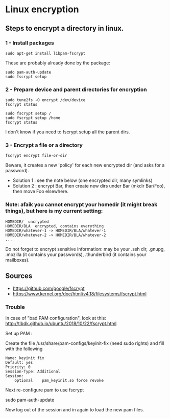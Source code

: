 # Linux encryption

## Steps to encrypt a directory in linux.

### 1 - Install packages
`sudo apt-get install libpam-fscrypt`

These are probably already done by the package:
```
sudo pam-auth-update
sudo fscrypt setup
```

### 2 - Prepare device and parent directories for encryption
```
sudo tune2fs -O encrypt /dev/device
fscrypt status

sudo fscrypt setup /
sudo fscrypt setup /home
fscrypt status
```

I don't know if you need to fscrypt setup all the parent dirs.

### 3 - Encrypt a file or a directory
`fscrypt encrypt file-or-dir`

Beware, it creates a new 'policy' for each new encrypted dir (and asks for a password). 

 - Solution 1 : see the note below (one encrypted dir, many symlinks)
 - Solution 2 : encrypt Bar, then create new dirs under Bar (mkdir Bar/Foo), then move Foo elsewhere.


### Note: afaik you cannot encrypt your homedir (it might break things), but here is my current setting:

```
HOMEDIR/  uncrypted
HOMEDIR/BLA  encrypted, contains everything
HOMEDIR/whatever-1 -> HOMEDIR/BLA/whatever-1
HOMEDIR/whatever-2 -> HOMEDIR/BLA/whatever-2
...		   
```

Do not forget to encrypt sensitive information: may be your .ssh dir, .gnupg, .mozilla (it contains your passwords), .thunderbird (it contains your mailboxes).


## Sources

 - https://github.com/google/fscrypt
 - https://www.kernel.org/doc/html/v4.18/filesystems/fscrypt.html



### Trouble

In case of "bad PAM configuration", look at this:
  http://tlbdk.github.io/ubuntu/2018/10/22/fscrypt.html

Set up PAM :

Create the file /usr/share/pam-configs/keyinit-fix (need sudo rights) and fill with the following

```
Name: keyinit fix
Default: yes
Priority: 0
Session-Type: Additional
Session:
	optional	pam_keyinit.so force revoke
```

Next re-configure pam to use fscrypt

sudo pam-auth-update

Now log out of the session and in again to load the new pam files.


